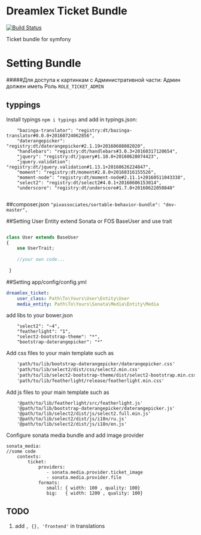 Dreamlex Ticket Bundle
=======================
[![Build Status](https://travis-ci.org/Dreamlex/TicketBundle.svg?branch=master)](https://travis-ci.org/Dreamlex/TicketBundle)

Ticket bundle for symfony 

Setting Bundle
=====
#####Для доступа к картинкам с Административной части:
Админ должен иметь Роль `ROLE_TICKET_ADMIN`

typpings
--
Install typings `npm i typings` and add in typings.json:
```
    "bazinga-translator": "registry:dt/bazinga-translator#0.0.0+20160724062856",
    "daterangepicker": "registry:dt/daterangepicker#2.1.19+20160608082020",
    "handlebars": "registry:dt/handlebars#3.0.3+20160317120654",
    "jquery": "registry:dt/jquery#1.10.0+20160628074423",
    "jquery.validation": "registry:dt/jquery.validation#1.13.1+20160626224847",
    "moment": "registry:dt/moment#2.8.0+20160316155526",
    "moment-node": "registry:dt/moment-node#2.11.1+20160511043338",
    "select2": "registry:dt/select2#4.0.1+20160606153014",
    "underscore": "registry:dt/underscore#1.7.0+20160622050840"
    
```
    
##composer.json
`"pixassociates/sortable-behavior-bundle": "dev-master",`


##Setting User Entity
extend Sonata or FOS  BaseUser and use trait
```php

class User extends BaseUser 
{
    use UserTrait;
    
    //your own code...
    
 }
```
##Setting app/config/config.yml

``` yml
dreamlex_ticket:
    user_class: Path\To\Yours\User\Entity\User
    media_entity: Path\To\Yours\Sonata\Media\Entity\Media
```
add libs to your bower.json

```
    "select2": "~4",
    "featherlight": "1",
    "select2-bootstrap-theme": "*",
    "bootstrap-daterangepicker": "*"
```
Add css files to your main template such as
``` html
    'path/to/lib/bootstrap-daterangepicker/daterangepicker.css'
    'path/to/lib/select2/dist/css/select2.min.css'
    'path/to/lib/select2-bootstrap-theme/dist/select2-bootstrap.min.css'
    'path/to/lib/featherlight/release/featherlight.min.css'
```
Add js files to your main template such as
```
    '@path/to/lib/featherlight/src/featherlight.js'
    '@path/to/lib/bootstrap-daterangepicker/daterangepicker.js'
    '@path/to/lib/select2/dist/js/select2.full.min.js'
    '@path/to/lib/select2/dist/js/i18n/ru.js'
    '@path/to/lib/select2/dist/js/i18n/en.js'
```

Configure sonata media bundle and add image provider
```
sonata_media:
//some code
    contexts:
        ticket:
            providers:
               - sonata.media.provider.ticket_image
               - sonata.media.provider.file
            formats:
               small: { width: 100 , quality: 100}
               big:   { width: 1200 , quality: 100}
```

TODO
--

1. add `, {}, 'frontend'` in translations 

